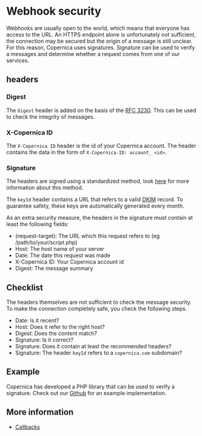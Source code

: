 # Webhook security
Webhooks are usually open to the world, which means that everyone has access to the URL. An HTTPS endpoint alone is unfortunately not sufficient, the connection may be secured but the origin of a message is still unclear. For this reason, Copernica uses signatures. Signature can be used to verify a messages and determine whether a request comes from one of our services.

## headers

### Digest
The `Digest` header is added on the basis of the [RFC 3230](https://tools.ietf.org/html/rfc3230#section-4.3.2). This can be used to check the integrity of messages.

### X-Copernica ID
The `X-Copernica ID` header is the id of your Copernica account. The header contains the data in the form of `X-Copernica-ID: account_ <id>`.

### Signature
The headers are signed using a standardized method, look [here]("https://tools.ietf.org/html/draft-cavage-http-signatures-10") for more information about this method.

The `keyId` header contains a URL that refers to a valid [DKIM](./dkim) record. To guarantee safety, these keys are automatically generated every month.

As an extra security measure, the headers in the signature must contain at least the following fields:
* (request-target): The URL which this request refers to (eg /path/to/your/script.php)
* Host: The host name of your server
* Date: The date this request was made
* X-Copernica ID: Your Copernica account id
* Digest: The message summary

## Checklist
The headers themselves are not sufficient to check the message security. To make the connection completely safe, you check the following steps.

* Date: Is it recent?
* Host: Does it refer to the right host?
* Digest: Does the content match?
* Signature: Is it correct?
* Signature: Does it contain at least the recommended headers?
* Signature: The header `keyId` refers to a `copernica.com` subdomain?

## Example
Copernica has developed a PHP library that can be used to verify a signature. Check out our [Github](https://github.com/CopernicaMarketingSoftware/http-signatures-php) for an example implementation.

## More information
* [Callbacks](./callbacks)
